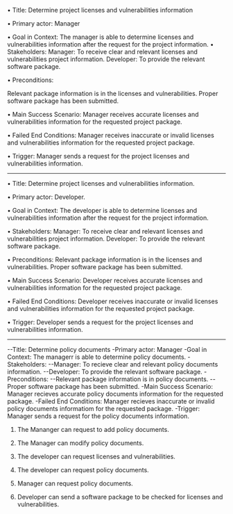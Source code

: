 • Title: Determine project licenses and vulnerabilities information

• Primary actor: Manager

• Goal in Context: The manager is able to determine licenses and vulnerabilities information after the request for the project information.
• Stakeholders:
	Manager: To receive clear and relevant licenses and vulnerabilities project information.
	Developer: To provide the relevant software package.

• Preconditions:
	
Relevant package information is in the licenses and vulnerabilities.
Proper software package has been submitted.

• Main Success Scenario: Manager receives accurate licenses and vulnerabilities information for the requested project package.

• Failed End Conditions: Manager receives inaccurate or invalid licenses and vulnerabilities information for the requested project package.

• Trigger: Manager sends a request for the project licenses and vulnerabilities information.


------------------------------------------------------------------------------------------------------------------------------------------

• Title: Determine project licenses and vulnerabilities information.

• Primary actor: Developer.

• Goal in Context: The developer is able to determine licenses and vulnerabilities information after the request for the project information.

• Stakeholders:
	Manager: To receive clear and relevant licenses and vulnerabilities project information.
	Developer: To provide the relevant software package.

• Preconditions:
Relevant package information is in the licenses and vulnerabilities.
Proper software package has been submitted.

• Main Success Scenario: Developer receives accurate licenses and vulnerabilities information for the requested project package.

• Failed End Conditions: Developer receives inaccurate or invalid licenses and vulnerabilities information for the requested project package.

• Trigger: Developer sends a request for the project licenses and vulnerabilities information.


------------------------------------------------------------------------------------------------------------------------------------------

--Title: Determine policy documents
-Primary actor: Manager
-Goal in Context: The managerr is able to determine policy documents.
-Stakeholders:
  --Manager: To recieve clear and relevant policy documents information.
  --Developer: To provide the relevant software package.
-Preconditions:
  --Relevant package information is in policy documents.
  --Proper software package has been submitted.
-Main Success Scenario: Manager recieves accurate policy documents information for the requested package.
-Failed End Conditions: Manager recieves inaccurate or invalid policy documents informatiom for the requested package.
-Trigger: Manager sends a request for the policy documents information.



1. The Mananger can request to add policy documents.

2. The Manager can modify policy documents.

3. The developer can request licenses and vulnerabilities.

4. The developer can request policy documents.

5. Manager can request policy documents.

6. Developer can send a software package to be checked for licenses and vulnerabilities.
